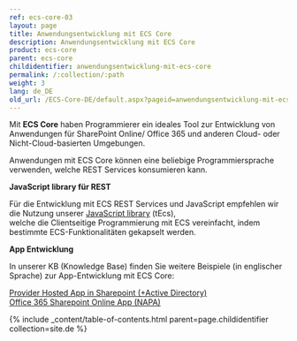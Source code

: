 ```yaml
---
ref: ecs-core-03
layout: page
title: Anwendungsentwicklung mit ECS Core
description: Anwendungsentwicklung mit ECS Core
product: ecs-core
parent: ecs-core
childidentifier: anwendungsentwicklung-mit-ecs-core
permalink: /:collection/:path
weight: 3
lang: de_DE
old_url: /ECS-Core-DE/default.aspx?pageid=anwendungsentwicklung-mit-ecs-core
---
```


Mit **ECS Core** haben Programmierer ein ideales Tool zur Entwicklung von Anwendungen für SharePoint Online/ Office 365 und anderen Cloud- oder Nicht-Cloud-basierten Umgebungen. 

Anwendungen mit ECS Core können eine beliebige Programmiersprache verwenden, welche REST Services konsumieren kann. 

**JavaScript library für REST**

Für die Entwicklung mit ECS REST Services und JavaScript empfehlen wir die Nutzung unserer [JavaScript library](http://static.theobald-software.com/theobald.ecs.micro/) (tEcs),  
welche die Clientseitige Programmierung mit ECS vereinfacht, indem bestimmte ECS-Funktionalitäten gekapselt werden. 

**App Entwicklung** 

In unserer KB (Knowledge Base) finden Sie weitere Beispiele (in englischer Sprache) zur App-Entwicklung mit ECS Core: 

[Provider Hosted App in Sharepoint (+Active Directory)](https://kb.theobald-software.com/erpconnect-services/how-to-create-a-provider-hosted-app-for-sharepoint-online-to-access-sap-data-via-erpconnect-services-core)<br>
[Office 365 Sharepoint Online App (NAPA)](https://kb.theobald-software.com/erpconnect-services/getting-started-with-sap--sharepoint-apps-in-the-cloud) 

{% include _content/table-of-contents.html parent=page.childidentifier collection=site.de %}
